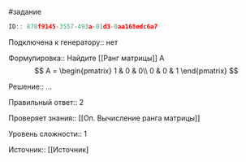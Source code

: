 #задание

```javascript
ID:: 878f9145-3557-493a-01d3-0aa168edc6a7
```

Подключена к генератору:: нет

Формулировка:: Найдите [[Ранг матрицы]] A
$$
A = \begin{pmatrix}
1 & 0 & 0\\
0 & 0 & 1
\end{pmatrix}
$$

Решение:: 
...


Правильный ответ::  2

Проверяет знания:: [[Оп. Вычисление ранга матрицы]]

Уровень сложности:: 1

Источник:: [[Источник]